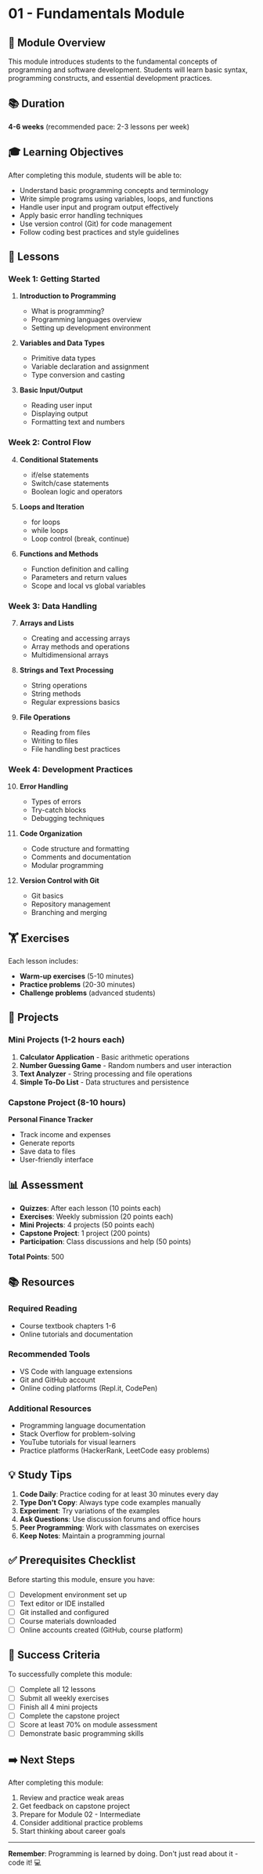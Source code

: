 # 01 - Fundamentals Module

## 🎯 Module Overview

This module introduces students to the fundamental concepts of programming and software development. Students will learn basic syntax, programming constructs, and essential development practices.

## 📚 Duration
**4-6 weeks** (recommended pace: 2-3 lessons per week)

## 🎓 Learning Objectives

After completing this module, students will be able to:

- Understand basic programming concepts and terminology
- Write simple programs using variables, loops, and functions
- Handle user input and program output effectively
- Apply basic error handling techniques
- Use version control (Git) for code management
- Follow coding best practices and style guidelines

## 📖 Lessons

### Week 1: Getting Started
1. **Introduction to Programming**
   - What is programming?
   - Programming languages overview
   - Setting up development environment

2. **Variables and Data Types**
   - Primitive data types
   - Variable declaration and assignment
   - Type conversion and casting

3. **Basic Input/Output**
   - Reading user input
   - Displaying output
   - Formatting text and numbers

### Week 2: Control Flow
4. **Conditional Statements**
   - if/else statements
   - Switch/case statements
   - Boolean logic and operators

5. **Loops and Iteration**
   - for loops
   - while loops
   - Loop control (break, continue)

6. **Functions and Methods**
   - Function definition and calling
   - Parameters and return values
   - Scope and local vs global variables

### Week 3: Data Handling
7. **Arrays and Lists**
   - Creating and accessing arrays
   - Array methods and operations
   - Multidimensional arrays

8. **Strings and Text Processing**
   - String operations
   - String methods
   - Regular expressions basics

9. **File Operations**
   - Reading from files
   - Writing to files
   - File handling best practices

### Week 4: Development Practices
10. **Error Handling**
    - Types of errors
    - Try-catch blocks
    - Debugging techniques

11. **Code Organization**
    - Code structure and formatting
    - Comments and documentation
    - Modular programming

12. **Version Control with Git**
    - Git basics
    - Repository management
    - Branching and merging

## 🏋️ Exercises

Each lesson includes:
- **Warm-up exercises** (5-10 minutes)
- **Practice problems** (20-30 minutes)
- **Challenge problems** (advanced students)

## 🚀 Projects

### Mini Projects (1-2 hours each)
1. **Calculator Application** - Basic arithmetic operations
2. **Number Guessing Game** - Random numbers and user interaction
3. **Text Analyzer** - String processing and file operations
4. **Simple To-Do List** - Data structures and persistence

### Capstone Project (8-10 hours)
**Personal Finance Tracker**
- Track income and expenses
- Generate reports
- Save data to files
- User-friendly interface

## 📊 Assessment

- **Quizzes**: After each lesson (10 points each)
- **Exercises**: Weekly submission (20 points each)
- **Mini Projects**: 4 projects (50 points each)
- **Capstone Project**: 1 project (200 points)
- **Participation**: Class discussions and help (50 points)

**Total Points**: 500

## 📚 Resources

### Required Reading
- Course textbook chapters 1-6
- Online tutorials and documentation

### Recommended Tools
- VS Code with language extensions
- Git and GitHub account
- Online coding platforms (Repl.it, CodePen)

### Additional Resources
- Programming language documentation
- Stack Overflow for problem-solving
- YouTube tutorials for visual learners
- Practice platforms (HackerRank, LeetCode easy problems)

## 💡 Study Tips

1. **Code Daily**: Practice coding for at least 30 minutes every day
2. **Type Don't Copy**: Always type code examples manually
3. **Experiment**: Try variations of the examples
4. **Ask Questions**: Use discussion forums and office hours
5. **Peer Programming**: Work with classmates on exercises
6. **Keep Notes**: Maintain a programming journal

## ✅ Prerequisites Checklist

Before starting this module, ensure you have:
- [ ] Development environment set up
- [ ] Text editor or IDE installed
- [ ] Git installed and configured
- [ ] Course materials downloaded
- [ ] Online accounts created (GitHub, course platform)

## 🎯 Success Criteria

To successfully complete this module:
- [ ] Complete all 12 lessons
- [ ] Submit all weekly exercises
- [ ] Finish all 4 mini projects
- [ ] Complete the capstone project
- [ ] Score at least 70% on module assessment
- [ ] Demonstrate basic programming skills

## ➡️ Next Steps

After completing this module:
1. Review and practice weak areas
2. Get feedback on capstone project
3. Prepare for Module 02 - Intermediate
4. Consider additional practice problems
5. Start thinking about career goals

---

**Remember**: Programming is learned by doing. Don't just read about it - code it! 💻
